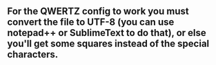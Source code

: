 ## For the QWERTZ config to work you must convert the file to UTF-8 (you can use notepad++ or SublimeText to do that), or else you'll get some squares instead of the special characters.
